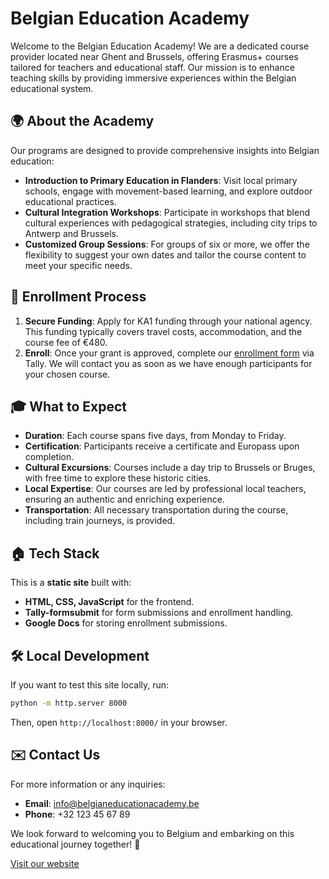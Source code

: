 # Belgian Education Academy

Welcome to the Belgian Education Academy! We are a dedicated course provider located near Ghent and Brussels, offering Erasmus+ courses tailored for teachers and educational staff. Our mission is to enhance teaching skills by providing immersive experiences within the Belgian educational system.

## 🌍 About the Academy

Our programs are designed to provide comprehensive insights into Belgian education:

- **Introduction to Primary Education in Flanders**: Visit local primary schools, engage with movement-based learning, and explore outdoor educational practices.
- **Cultural Integration Workshops**: Participate in workshops that blend cultural experiences with pedagogical strategies, including city trips to Antwerp and Brussels.
- **Customized Group Sessions**: For groups of six or more, we offer the flexibility to suggest your own dates and tailor the course content to meet your specific needs.

## 📝 Enrollment Process

1. **Secure Funding**: Apply for KA1 funding through your national agency. This funding typically covers travel costs, accommodation, and the course fee of €480.
2. **Enroll**: Once your grant is approved, complete our [enrollment form]([https://tally.so/](https://tally.so/r/3xlzQy)) via Tally. We will contact you as soon as we have enough participants for your chosen course.

## 🎓 What to Expect

- **Duration**: Each course spans five days, from Monday to Friday.
- **Certification**: Participants receive a certificate and Europass upon completion.
- **Cultural Excursions**: Courses include a day trip to Brussels or Bruges, with free time to explore these historic cities.
- **Local Expertise**: Our courses are led by professional local teachers, ensuring an authentic and enriching experience.
- **Transportation**: All necessary transportation during the course, including train journeys, is provided.

## 🏠 Tech Stack

This is a **static site** built with:
- **HTML, CSS, JavaScript** for the frontend.
- **Tally-formsubmit** for form submissions and enrollment handling.
- **Google Docs** for storing enrollment submissions.

## 🛠️ Local Development

If you want to test this site locally, run:

```bash
python -m http.server 8000
```

Then, open `http://localhost:8000/` in your browser.

## ✉️ Contact Us

For more information or any inquiries:

- **Email**: [info@belgianeducationacademy.be](mailto:info@belgianeducationacademy.be)
- **Phone**: +32 123 45 67 89

We look forward to welcoming you to Belgium and embarking on this educational journey together! 🚀

[Visit our website](https://robbevanherpe1.github.io/belgianeducationacademy/)

